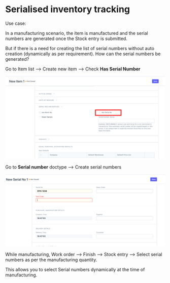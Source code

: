 
# Serialised inventory tracking



Use case:

  


In a manufacturing scenario, the item is manufactured and the serial numbers are generated once the Stock entry is submitted.

But if there is a need for creating the list of serial numbers without auto creation (dynamically as per requirement). How can the serial numbers be generated?

  


Go to Item list --> Create new item --> Check **Has Serial Number** 

  


![](/files/cPN7i2K.png)

  


Go to **Serial number** doctype --> Create serial numbers

  


![](/files/3n83zxa.png)

  


While manufacturing, Work order --> Finish --> Stock entry --> Select serial numbers as per the manufacturing quantity.

  


This allows you to select Serial numbers dynamically at the time of manufacturing.




